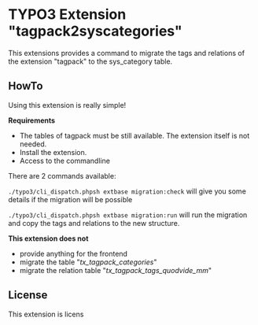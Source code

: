 # TYPO3 Extension "tagpack2syscategories"

This extensions provides a command to migrate the tags and relations of the extension "tagpack" to the sys_category table.

## HowTo

Using this extension is really simple!

**Requirements**

* The tables of tagpack must be still available. The extension itself is not needed. 
* Install the extension.
* Access to the commandline

There are 2 commands available:

`./typo3/cli_dispatch.phpsh extbase migration:check` will give you some details if the migration will be possible

`./typo3/cli_dispatch.phpsh extbase migration:run` will run the migration and copy the tags and relations to the new structure.

**This extension does not**

* provide anything for the frontend
* migrate the table "*tx_tagpack_categories*"
* migrate the relation table "*tx_tagpack_tags_quodvide_mm*"

## License

This extension is licens